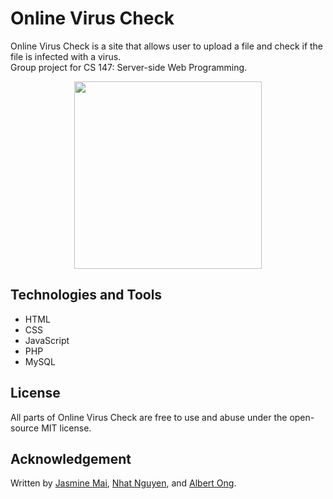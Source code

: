 # Online Virus Check
Online Virus Check is a site that allows user to upload a file and check if the file is infected with a virus. <br>
Group project for CS 147: Server-side Web Programming. 

<p align="center">
  <img width="300" src="https://raw.githubusercontent.com/jasminemai97/online-virus-check/master/project/resources/favicon.png?token=ADGS55F6F4TKSB53XEOSPA24ZYVB4">
</p>

## Technologies and Tools
* HTML
* CSS
* JavaScript
* PHP
* MySQL


## License
All parts of Online Virus Check are free to use and abuse under the open-source MIT license.

## Acknowledgement
Written by [Jasmine Mai](https://github.com/jasminemai97), [Nhat Nguyen](https://github.com/nguyen-nhat), and [Albert Ong](https://github.com/Anferensis).

